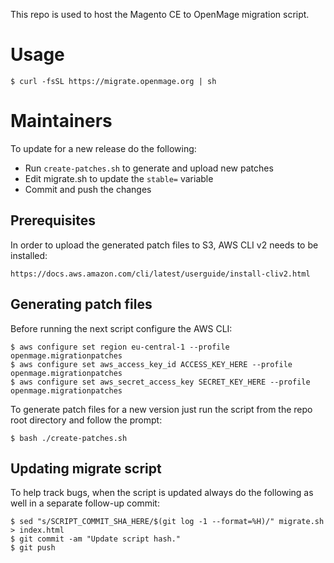 This repo is used to host the Magento CE to OpenMage migration script.

# Usage

    $ curl -fsSL https://migrate.openmage.org | sh

# Maintainers

To update for a new release do the following:

  - Run `create-patches.sh` to generate and upload new patches
  - Edit migrate.sh to update the `stable=` variable
  - Commit and push the changes

## Prerequisites

In order to upload the generated patch files to S3, AWS CLI v2 needs to be installed:

    https://docs.aws.amazon.com/cli/latest/userguide/install-cliv2.html

## Generating patch files

Before running the next script configure the AWS CLI:

    $ aws configure set region eu-central-1 --profile openmage.migrationpatches
    $ aws configure set aws_access_key_id ACCESS_KEY_HERE --profile openmage.migrationpatches
    $ aws configure set aws_secret_access_key SECRET_KEY_HERE --profile openmage.migrationpatches

To generate patch files for a new version just run the script from the repo root directory and follow the prompt:

    $ bash ./create-patches.sh

## Updating migrate script

To help track bugs, when the script is updated always do the following as well in a separate follow-up commit:

    $ sed "s/SCRIPT_COMMIT_SHA_HERE/$(git log -1 --format=%H)/" migrate.sh > index.html
    $ git commit -am "Update script hash."
    $ git push
